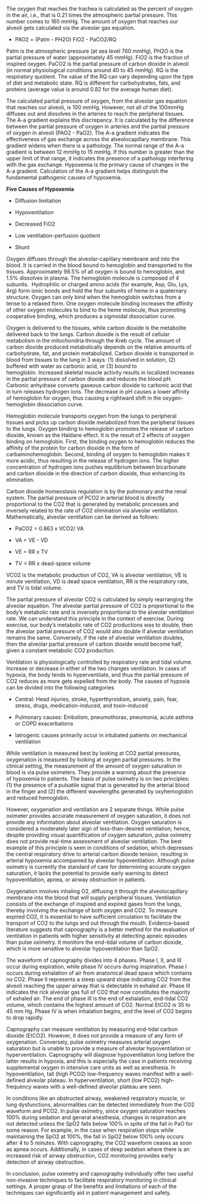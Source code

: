 The oxygen that reaches the trachea is calculated as the percent of oxygen in the air, i.e., that is 0.21 times the atmospheric partial pressure. This number comes to 160 mmHg. The amount of oxygen that reaches our alveoli gets calculated via the alveolar gas equation.

- PAO2 = (Patm - PH2O) FiO2 - PaCO2/RQ

Patm is the atmospheric pressure (at sea level 760 mmHg), PH2O is the partial pressure of water (approximately 45 mmHg). FiO2 is the fraction of inspired oxygen. PaCO2 is the partial pressure of carbon dioxide in alveoli (in normal physiological conditions around 40 to 45 mmHg). RQ is the respiratory quotient. The value of the RQ can vary depending upon the type of diet and metabolic state. RQ is different for carbohydrates, fats, and proteins (average value is around 0.82 for the average human diet).

The calculated partial pressure of oxygen, from the alveolar gas equation that reaches our alveoli, is 100 mmHg. However, not all of the 100mmHg diffuses out and dissolves in the arteries to reach the peripheral tissues. The A-a gradient explains this discrepancy. It is calculated by the difference between the partial pressure of oxygen in arteries and the partial pressure of oxygen in alveoli (PAO2 - PaO2). The A-a gradient indicates the effectiveness of gas exchange across the alveolocapillary membrane. This gradient widens when there is a pathology. The normal range of the A-a gradient is between 12 mmHg to 15 mmHg. If this number is greater than the upper limit of that range, it indicates the presence of a pathology interfering with the gas exchange. Hypoxemia is the primary cause of changes in the A-a gradient. Calculation of the A-a gradient helps distinguish the fundamental pathogenic causes of hypoxemia.

**Five Causes of Hypoxemia**

- Diffusion limitation

- Hypoventilation

- Decreased FiO2

- Low ventilation-perfusion quotient

- Shunt

Oxygen diffuses through the alveolar-capillary membrane and into the blood. It is carried in the blood bound to hemoglobin and transported to the tissues. Approximately 98.5% of all oxygen is bound to hemoglobin, and 1.5% dissolves in plasma. The hemoglobin molecule is composed of 4 subunits.  Hydrophilic or charged amino acids (for example, Asp, Glu, Lys, Arg) form ionic bonds and hold the four subunits of heme in a quaternary structure. Oxygen can only bind when the hemoglobin switches from a tense to a relaxed form. One oxygen molecule binding increases the affinity of other oxygen molecules to bind to the heme molecule, thus promoting cooperative binding, which produces a sigmoidal dissociation curve.

Oxygen is delivered to the tissues, while carbon dioxide is the metabolite delivered back to the lungs. Carbon dioxide is the result of cellular metabolism in the mitochondria through the Kreb cycle. The amount of carbon dioxide produced metabolically depends on the relative amounts of carbohydrate, fat, and protein metabolized. Carbon dioxide is transported in blood from tissues to the lung in 3 ways: (1) dissolved in solution, (2) buffered with water as carbonic acid, or (3) bound to hemoglobin. Increased skeletal muscle activity results in localized increases in the partial pressure of carbon dioxide and reduces the blood pH. Carbonic anhydrase converts gaseous carbon dioxide to carbonic acid that in turn releases hydrogen ions. The decrease in pH causes a lower affinity of hemoglobin for oxygen, thus causing a rightward shift in the oxygen-hemoglobin dissociation curve.

Hemoglobin molecule transports oxygen from the lungs to peripheral tissues and picks up carbon dioxide metabolized from the peripheral tissues to the lungs. Oxygen binding to hemoglobin promotes the release of carbon dioxide, known as the Haldane effect. It is the result of 2 effects of oxygen binding on hemoglobin. First, the binding oxygen to hemoglobin reduces the affinity of the protein for carbon dioxide in the form of carbaminohemoglobin. Second, binding of oxygen to hemoglobin makes it more acidic, thus resulting in the release of hydrogen ions. The higher concentration of hydrogen ions pushes equilibrium between bicarbonate and carbon dioxide in the direction of carbon dioxide, thus enhancing its elimination.

Carbon dioxide homeostasis regulation is by the pulmonary and the renal system. The partial pressure of PCO2 in arterial blood is directly proportional to the CO2 that is generated by metabolic processes and inversely related to the rate of CO2 elimination via alveolar ventilation. Mathematically, alveolar ventilation can be derived as follows:

- PaCO2 = 0.863 x VCO2/ VA

- VA = VE - VD

- VE = RR x TV

- TV = RR x dead-space volume

VCO2 is the metabolic production of CO2, VA is alveolar ventilation, VE is minute ventilation, VD is dead space ventilation, RR is the respiratory rate, and TV is tidal volume.

The partial pressure of alveolar CO2 is calculated by simply rearranging the alveolar equation. The alveolar partial pressure of CO2 is proportional to the body’s metabolic rate and is inversely proportional to the alveolar ventilation rate. We can understand this principle in the context of exercise. During exercise, our body’s metabolic rate of CO2 productions was to double, then the alveolar partial pressure of CO2 would also double if alveolar ventilation remains the same. Conversely, if the rate of alveolar ventilation doubles, then the alveolar partial pressure of carbon dioxide would become half, given a constant metabolic CO2 production.

Ventilation is physiologically controlled by respiratory rate and tidal volume. Increase or decrease in either of the two changes ventilation. In cases of hypoxia, the body tends to hyperventilate, and thus the partial pressure of CO2 reduces as more gets expelled from the body. The causes of hypoxia can be divided into the following categories

- Central: Head injuries, stroke, hyperthyroidism, anxiety, pain, fear, stress, drugs, medication-induced, and toxin-induced

- Pulmonary causes: Embolism, pneumothorax, pneumonia, acute asthma or COPD exacerbations

- Iatrogenic causes primarily occur in intubated patients on mechanical ventilation

While ventilation is measured best by looking at CO2 partial pressures, oxygenation is measured by looking at oxygen partial pressures. In the clinical setting, the measurement of the amount of oxygen saturation in blood is via pulse oximeters. They provide a warning about the presence of hypoxemia to patients. The basis of pulse oximetry is on two principles: (1) the presence of a pulsatile signal that is generated by the arterial blood in the finger and (2) the different wavelengths generated by oxyhemoglobin and reduced hemoglobin.

However, oxygenation and ventilation are 2 separate things. While pulse oximeter provides accurate measurement of oxygen saturation, it does not provide any information about alveolar ventilation. Oxygen saturation is considered a moderately later sign of less-than-desired ventilation; hence, despite providing visual quantification of oxygen saturation, pulse oximetry does not provide real-time assessment of alveolar ventilation. The best example of this principle is seen in conditions of sedation, which depresses the central respiratory drive to arterial carbon dioxide tension, resulting in arterial hypoxemia accompanied by alveolar hypoventilation. Although pulse oximetry is currently the standard of care for determining accurate oxygen saturation, it lacks the potential to provide early warning to detect hypoventilation, apnea, or airway obstruction in patients.

Oxygenation involves inhaling O2, diffusing it through the alveolocapillary membrane into the blood that will supply peripheral tissues. Ventilation consists of the exchange of inspired and expired gases from the lungs, thereby involving the exchange of both oxygen and CO2. To measure expired CO2, it is essential to have sufficient circulation to facilitate the transport of CO2 to the lungs and out through the mouth. Evidence-based literature suggests that capnography is a better method for the evaluation of ventilation in patients with higher sensitivity at detecting apneic episodes than pulse oximetry. It monitors the end-tidal volume of carbon dioxide, which is more sensitive to alveolar hypoventilation than SpO2.

The waveform of capnography divides into 4 phases. Phase I, II, and III occur during expiration, while phase IV occurs during inspiration. Phase I occurs during exhalation of air from anatomical dead space which contains no CO2. Phase II represents a steep upward slope indicating CO2 from the alveoli reaching the upper airway that is detectable in exhaled air. Phase III indicates the rick alveolar gas full of CO2 that now constitutes the majority of exhaled air. The end of phase III is the end of exhalation, end-tidal CO2 volume, which contains the highest amount of CO2. Normal EtCO2 is 35 to 45 mm Hg. Phase IV is when inhalation begins, and the level of CO2 begins to drop rapidly.

Capnography can measure ventilation by measuring end-tidal carbon dioxide (EtCO2). However, it does not provide a measure of any form of oxygenation. Conversely, pulse oximetry measures arterial oxygen saturation but is unable to provide a measure of alveolar hypoventilation or hyperventilation. Capnography will diagnose hypoventilation long before the latter results in hypoxia, and this is especially the case in patients receiving supplemental oxygen in intensive care units as well as anesthesia. In hypoventilation, tall (high PCO2) low-frequency waves manifest with a well-defined alveolar plateau. In hyperventilation, short (low PCO2) high-frequency waves with a well-defined alveolar plateau are seen.

In conditions like an obstructed airway, weakened respiratory muscle, or lung dysfunctions, abnormalities can be detected immediately from the CO2 waveform and PCO2. In pulse oximetry, since oxygen saturation reaches 100% during sedation and general anesthesia, changes in respiration are not detected unless the SpO2 falls below 100% in spite of the fall in PaO for some reason. For example, in the case when respiration stops while maintaining the SpO2 at 100%, the fall in SpO2 below 100% only occurs after 4 to 5 minutes. With capnography, the CO2 waveform ceases as soon as apnea occurs. Additionally, in cases of deep sedation where there is an increased risk of airway obstruction, CO2 monitoring provides early detection of airway obstruction.

In conclusion, pulse oximetry and capnography individually offer two useful non-invasive techniques to facilitate respiratory monitoring in clinical settings. A proper grasp of the benefits and limitations of each of the techniques can significantly aid in patient management and safety.